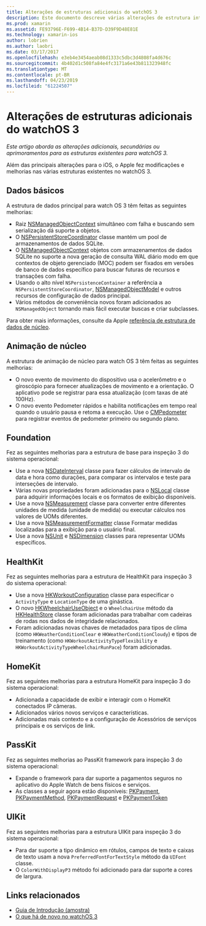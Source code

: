 ```yaml
---
title: Alterações de estruturas adicionais do watchOS 3
description: Este documento descreve várias alterações de estrutura introduzidas com o watchOS 3 e como trabalhar com eles no Xamarin. Dados básicos, animação de núcleo, Foundation, HealthKit, HomeKit, PassKit e UIKit são discutidos.
ms.prod: xamarin
ms.assetid: FE93796E-F699-4B14-B37D-D39F9D48E81E
ms.technology: xamarin-ios
author: lobrien
ms.author: laobri
ms.date: 03/17/2017
ms.openlocfilehash: e3eb4e3454aeab08d1333c5dbc3d4808fa4d676c
ms.sourcegitcommit: 4b402d1c508fa84e4fc3171a6e43b811323948fc
ms.translationtype: MT
ms.contentlocale: pt-BR
ms.lasthandoff: 04/23/2019
ms.locfileid: "61224507"
---
```

# <a name="additional-watchos-3-frameworks-changes"></a>Alterações de estruturas adicionais do watchOS 3

_Este artigo aborda as alterações adicionais, secundárias ou aprimoramentos para as estruturas existentes para watchOS 3._

Além das principais alterações para o iOS, o Apple fez modificações e melhorias nas várias estruturas existentes no watchOS 3.


## <a name="core-data"></a>Dados básicos

A estrutura de dados principal para watch OS 3 têm feitas as seguintes melhorias:

- Raiz [NSManagedObjectContext](https://developer.apple.com/reference/coredata/nsmanagedobjectcontext) simultâneo com falha e buscando sem serialização dá suporte a objetos.
- O [NSPersistentStoreCoordinator](https://developer.apple.com/reference/coredata/nspersistentstorecoordinator) classe mantém um pool de armazenamentos de dados SQLite.
- O [NSManagedObjectContext](https://developer.apple.com/reference/coredata/nsmanagedobjectcontext) objetos com armazenamentos de dados SQLite no suporte a nova geração de consulta WAL diário modo em que contextos de objeto gerenciado (MOC) podem ser fixados em versões de banco de dados específico para buscar futuras de recursos e transações com falha.
- Usando o alto nível `NSPersistenceContainer` a referência a `NSPersistentStoreCoordinator`, [NSManagedObjectModel](https://developer.apple.com/reference/coredata/nsmanagedobjectmodel) e outros recursos de configuração de dados principal.
- Vários métodos de conveniência novos foram adicionados ao `NSManagedObject` tornando mais fácil executar buscas e criar subclasses.

Para obter mais informações, consulte da Apple [referência de estrutura de dados de núcleo](https://developer.apple.com/reference/coredata).


## <a name="core-motion"></a>Animação de núcleo

A estrutura de animação de núcleo para watch OS 3 têm feitas as seguintes melhorias:

- O novo evento de movimento do dispositivo usa o acelerômetro e o giroscópio para fornecer atualizações de movimento e a orientação. O aplicativo pode se registrar para essa atualização (com taxas de até 100Hz).
- O novo evento Pedometer rápidos e habilita notificações em tempo real quando o usuário pausa e retoma a execução. Use o [CMPedometer](https://developer.apple.com/reference/coremotion/cmpedometer) para registrar eventos de pedometer primeiro ou segundo plano.


## <a name="foundation"></a>Foundation

Fez as seguintes melhorias para a estrutura de base para inspeção 3 do sistema operacional:

- Use a nova [NSDateInterval](https://developer.apple.com/reference/foundation/nsdateinterval) classe para fazer cálculos de intervalo de data e hora como durações, para comparar os intervalos e teste para interseções de intervalo.
- Várias novas propriedades foram adicionadas para o [NSLocal](https://developer.apple.com/reference/foundation/nslocale) classe para adquirir informações locais e os formatos de exibição disponíveis.
- Use a nova [NSMeasurement](https://developer.apple.com/reference/foundation/nsmeasurement) classe para converter entre diferentes unidades de medida (unidade de medida) ou executar cálculos nos valores de UOMs diferentes.
- Use a nova [NSMeasurementFormatter](https://developer.apple.com/reference/foundation/nsmeasurementformatter) classe Formatar medidas localizadas para a exibição para o usuário final.
- Use a nova [NSUnit](https://developer.apple.com/reference/foundation/nsunit) e [NSDimension](https://developer.apple.com/reference/foundation/nsdimension) classes para representar UOMs específicos.


## <a name="healthkit"></a>HealthKit

Fez as seguintes melhorias para a estrutura de HealthKit para inspeção 3 do sistema operacional:

- Use a nova [HKWorkoutConfiguration](https://developer.apple.com/reference/healthkit/hkworkoutconfiguration) classe para especificar o `ActivityType` e `LocationType` de uma ginástica.
- O novo [HKWheelchairUseObject](https://developer.apple.com/reference/healthkit/hkwheelchairuseobject) e o `WheelchairUse` método da [HKHealthStore](https://developer.apple.com/reference/healthkit/hkhealthstore) classe foram adicionadas para trabalhar com cadeiras de rodas nos dados de integridade relacionados.
- Foram adicionadas novas chaves de metadados para tipos de clima (como `HKWeatherConditionClear` e `HKWeatherConditionCloudy`) e tipos de treinamento (como `HKWorkoutActivityTypeFlexibility` e `HKWorkoutActivityTypeWheelchairRunPace`) foram adicionadas.


## <a name="homekit"></a>HomeKit

Fez as seguintes melhorias para a estrutura HomeKit para inspeção 3 do sistema operacional:

- Adicionada a capacidade de exibir e interagir com o HomeKit conectados IP câmeras.
- Adicionados vários novos serviços e características.
- Adicionadas mais contexto e a configuração de Acessórios de serviços principais e os serviços de link.


## <a name="passkit"></a>PassKit

Fez as seguintes melhorias ao PassKit framework para inspeção 3 do sistema operacional:

- Expande o framework para dar suporte a pagamentos seguros no aplicativo do Apple Watch de bens físicos e serviços.
- As classes a seguir agora estão disponíveis: [PKPayment](https://developer.apple.com/reference/passkit/pkpayment), [PKPaymentMethod](https://developer.apple.com/reference/passkit/pkpaymentmethod), [PKPaymentRequest](https://developer.apple.com/reference/passkit/pkpaymentrequest) e [PKPaymentToken](https://developer.apple.com/reference/passkit/pkpaymenttoken)


## <a name="uikit"></a>UIKit

Fez as seguintes melhorias para a estrutura UIKit para inspeção 3 do sistema operacional:

- Para dar suporte a tipo dinâmico em rótulos, campos de texto e caixas de texto usam a nova `PreferredFontForTextStyle` método da `UIFont` classe.
- O `ColorWithDisplayP3` método foi adicionado para dar suporte a cores de largura.


## <a name="related-links"></a>Links relacionados

- [Guia de Introdução (amostra)](https://developer.xamarin.com/samples/monotouch/WatchKit/)
- [O que há de novo no watchOS 3](https://developer.apple.com/library/prerelease/content/releasenotes/General/WhatsNewInwatchOS/Articles/watchOS3.html#//apple_ref/doc/uid/TP40017085-SW1)
